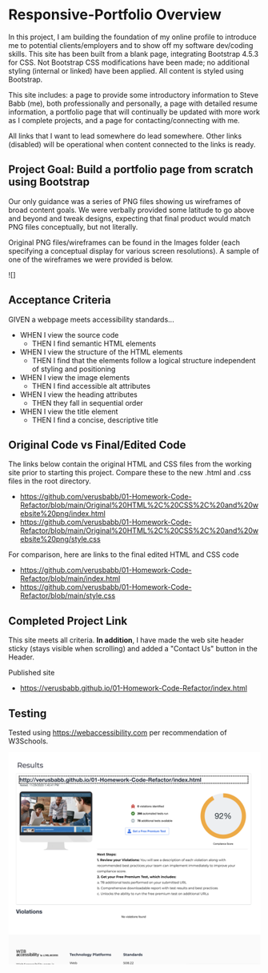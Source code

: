 # Responsive-Portfolio Overview
In this project, I am building the foundation of my online profile to introduce me to potential clients/employers and to show off my software dev/coding skills.  This site has been built from a blank page, integrating Bootstrap 4.5.3 for CSS.  Not Bootstrap CSS modifications have been made; no additional styling (internal or linked) have been applied.  All content is styled using Bootstrap.  

This site includes: a page to provide some introductory information to Steve Babb (me), both professionally and personally, a page with detailed resume information, a portfolio page that will continually be updated with more work as I complete projects, and a page for contacting/connecting with me.

All links that I want to lead somewhere do lead somewhere.  Other links (disabled) will be operational when content connected to the links is ready.

## Project Goal: Build a portfolio page from scratch using Bootstrap
Our only guidance was a series of PNG files showing us wireframes of broad content goals.  We were verbally provided some latitude to go above and beyond and tweak designs, expecting that final product would match PNG files conceptually, but not literally.

Original PNG files/wireframes can be found in the Images folder (each specifying a conceptual display for various screen resolutions). A sample of one of the wireframes we were provided is below.

![]


## Acceptance Criteria
GIVEN a webpage meets accessibility standards...

- WHEN I view the source code
    - THEN I find semantic HTML elements
- WHEN I view the structure of the HTML elements
    - THEN I find that the elements follow a logical structure independent of styling and positioning
- WHEN I view the image elements
    - THEN I find accessible alt attributes
- WHEN I view the heading attributes
    - THEN they fall in sequential order
- WHEN I view the title element
    - THEN I find a concise, descriptive title

## Original Code vs Final/Edited Code
The links below contain the original HTML and CSS files from the working site prior to starting this project.  Compare these to the new .html and .css files in the root directory.

- https://github.com/verusbabb/01-Homework-Code-Refactor/blob/main/Original%20HTML%2C%20CSS%2C%20and%20website%20png/index.html
- https://github.com/verusbabb/01-Homework-Code-Refactor/blob/main/Original%20HTML%2C%20CSS%2C%20and%20website%20png/style.css

For comparison, here are links to the final edited HTML and CSS code

- https://github.com/verusbabb/01-Homework-Code-Refactor/blob/main/index.html
- https://github.com/verusbabb/01-Homework-Code-Refactor/blob/main/style.css


## Completed Project Link
This site meets all criteria.  **In addition**, I have made the web site header sticky (stays visible when scrolling) and added a "Contact Us" button in the Header.

Published site
- https://verusbabb.github.io/01-Homework-Code-Refactor/index.html


## Testing
Tested using https://webaccessibility.com per recommendation of W3Schools.  

![](https://github.com/verusbabb/01-Homework-Code-Refactor/blob/main/images/webaccessibillity.com%20test%20results.png)





